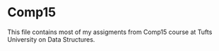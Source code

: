 # Comp15
This file contains most of my assigments from Comp15 course at Tufts University on Data Structures.

